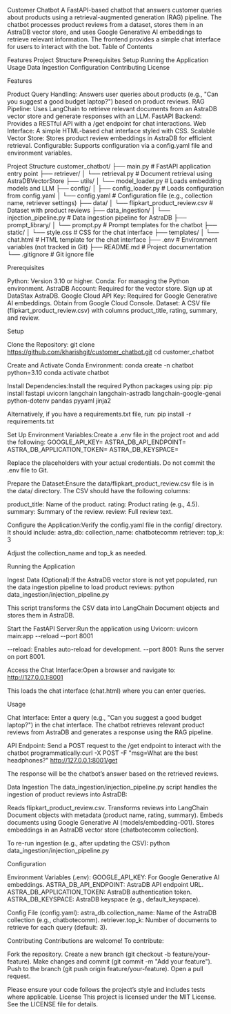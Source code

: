 Customer Chatbot
A FastAPI-based chatbot that answers customer queries about products using a retrieval-augmented generation (RAG) pipeline. The chatbot processes product reviews from a dataset, stores them in an AstraDB vector store, and uses Google Generative AI embeddings to retrieve relevant information. The frontend provides a simple chat interface for users to interact with the bot.
Table of Contents

Features
Project Structure
Prerequisites
Setup
Running the Application
Usage
Data Ingestion
Configuration
Contributing
License

Features

Product Query Handling: Answers user queries about products (e.g., "Can you suggest a good budget laptop?") based on product reviews.
RAG Pipeline: Uses LangChain to retrieve relevant documents from an AstraDB vector store and generate responses with an LLM.
FastAPI Backend: Provides a RESTful API with a /get endpoint for chat interactions.
Web Interface: A simple HTML-based chat interface styled with CSS.
Scalable Vector Store: Stores product review embeddings in AstraDB for efficient retrieval.
Configurable: Supports configuration via a config.yaml file and environment variables.

Project Structure
customer_chatbot/
├── main.py                   # FastAPI application entry point
├── retriever/
│   └── retrieval.py          # Document retrieval using AstraDBVectorStore
├── utils/
│   └── model_loader.py       # Loads embedding models and LLM
├── config/
│   ├── config_loader.py      # Loads configuration from config.yaml
│   └── config.yaml           # Configuration file (e.g., collection name, retriever settings)
├── data/
│   └── flipkart_product_review.csv  # Dataset with product reviews
├── data_ingestion/
│   └── injection_pipeline.py # Data ingestion pipeline for AstraDB
├── prompt_library/
│   └── prompt.py             # Prompt templates for the chatbot
├── static/
│   └── style.css             # CSS for the chat interface
├── templates/
│   └── chat.html             # HTML template for the chat interface
├── .env                      # Environment variables (not tracked in Git)
├── README.md                 # Project documentation
└── .gitignore                # Git ignore file

Prerequisites

Python: Version 3.10 or higher.
Conda: For managing the Python environment.
AstraDB Account: Required for the vector store. Sign up at DataStax AstraDB.
Google Cloud API Key: Required for Google Generative AI embeddings. Obtain from Google Cloud Console.
Dataset: A CSV file (flipkart_product_review.csv) with columns product_title, rating, summary, and review.

Setup

Clone the Repository:
git clone https://github.com/kharishgit/customer_chatbot.git
cd customer_chatbot


Create and Activate Conda Environment:
conda create -n chatbot python=3.10
conda activate chatbot


Install Dependencies:Install the required Python packages using pip:
pip install fastapi uvicorn langchain langchain-astradb langchain-google-genai python-dotenv pandas pyyaml jinja2

Alternatively, if you have a requirements.txt file, run:
pip install -r requirements.txt


Set Up Environment Variables:Create a .env file in the project root and add the following:
GOOGLE_API_KEY=<your-google-api-key>
ASTRA_DB_API_ENDPOINT=<your-astra-db-api-endpoint>
ASTRA_DB_APPLICATION_TOKEN=<your-astra-db-token>
ASTRA_DB_KEYSPACE=<your-astra-db-keyspace>

Replace the placeholders with your actual credentials. Do not commit the .env file to Git.

Prepare the Dataset:Ensure the data/flipkart_product_review.csv file is in the data/ directory. The CSV should have the following columns:

product_title: Name of the product.
rating: Product rating (e.g., 4.5).
summary: Summary of the review.
review: Full review text.


Configure the Application:Verify the config.yaml file in the config/ directory. It should include:
astra_db:
  collection_name: chatbotecomm
retriever:
  top_k: 3

Adjust the collection_name and top_k as needed.


Running the Application

Ingest Data (Optional):If the AstraDB vector store is not yet populated, run the data ingestion pipeline to load product reviews:
python data_ingestion/injection_pipeline.py

This script transforms the CSV data into LangChain Document objects and stores them in AstraDB.

Start the FastAPI Server:Run the application using Uvicorn:
uvicorn main:app --reload --port 8001


--reload: Enables auto-reload for development.
--port 8001: Runs the server on port 8001.


Access the Chat Interface:Open a browser and navigate to:
http://127.0.0.1:8001

This loads the chat interface (chat.html) where you can enter queries.


Usage

Chat Interface:
Enter a query (e.g., "Can you suggest a good budget laptop?") in the chat interface.
The chatbot retrieves relevant product reviews from AstraDB and generates a response using the RAG pipeline.


API Endpoint:
Send a POST request to the /get endpoint to interact with the chatbot programmatically:curl -X POST -F "msg=What are the best headphones?" http://127.0.0.1:8001/get


The response will be the chatbot’s answer based on the retrieved reviews.



Data Ingestion
The data_ingestion/injection_pipeline.py script handles the ingestion of product reviews into AstraDB:

Reads flipkart_product_review.csv.
Transforms reviews into LangChain Document objects with metadata (product name, rating, summary).
Embeds documents using Google Generative AI (models/embedding-001).
Stores embeddings in an AstraDB vector store (chatbotecomm collection).

To re-run ingestion (e.g., after updating the CSV):
python data_ingestion/injection_pipeline.py

Configuration

Environment Variables (.env):
GOOGLE_API_KEY: For Google Generative AI embeddings.
ASTRA_DB_API_ENDPOINT: AstraDB API endpoint URL.
ASTRA_DB_APPLICATION_TOKEN: AstraDB authentication token.
ASTRA_DB_KEYSPACE: AstraDB keyspace (e.g., default_keyspace).


Config File (config.yaml):
astra_db.collection_name: Name of the AstraDB collection (e.g., chatbotecomm).
retriever.top_k: Number of documents to retrieve for each query (default: 3).



Contributing
Contributions are welcome! To contribute:

Fork the repository.
Create a new branch (git checkout -b feature/your-feature).
Make changes and commit (git commit -m "Add your feature").
Push to the branch (git push origin feature/your-feature).
Open a pull request.

Please ensure your code follows the project’s style and includes tests where applicable.
License
This project is licensed under the MIT License. See the LICENSE file for details.
